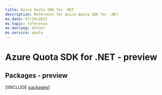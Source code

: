 ```yaml
---
title: Azure Quota SDK for .NET
description: Reference for Azure Quota SDK for .NET
ms.date: 07/29/2025
ms.topic: reference
ms.devlang: dotnet
ms.service: quota
---
```

# Azure Quota SDK for .NET - preview
## Packages - preview
[!INCLUDE [packages](quota-index.md)]